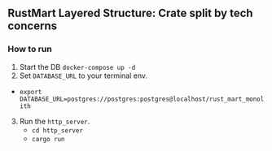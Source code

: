 ## RustMart Layered Structure: Crate split by tech concerns

### How to run

1. Start the DB `docker-compose up -d`
2. Set `DATABASE_URL` to your terminal env.

- `export DATABASE_URL=postgres://postgres:postgres@localhost/rust_mart_monolith`

3. Run the `http_server`.
   - `cd http_server`
   - `cargo run`
